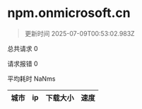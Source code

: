 
  # npm.onmicrosoft.cn

  > 更新时间 2025-07-09T00:53:02.983Z
  
  总共请求 0

  请求报错 0

  平均耗时 NaNms

|城市|ip|下载大小|速度|
|-----|----------|---|---|

  